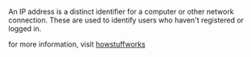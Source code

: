 An IP address is a distinct identifier for a computer or other network
connection. These are used to identify users who haven't registered or logged
in.

for more information, visit
[howstuffworks](http://computer.howstuffworks.com/question549.htm)

<!--[Category:Terminology](Category:Terminology.md)-->
